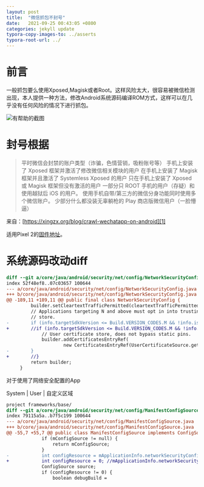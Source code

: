 ```yaml
---
layout: post
title:  "微信抓包不封号"
date:   2021-09-25 00:43:05 +0800
categories: jekyll update
typora-copy-images-to: ../asserts
typora-root-url: ../
---
```



# 前言

一般抓包要么使用Xposed,Magisk或者Root。这样风险太大，很容易被微信检测出现，本人提供一种方法，修改Android系统源码编译ROM方式，这样可以在几乎没有任何风险的情况下进行抓包。

![有帮助的截图](/assets/046b4dcdda1443cabf052189ca49db68.png)


# 封号根据
>平时微信会封禁的账户类型（诈骗，色情营销，吸粉账号等）
	手机上安装了 Xposed 框架并激活了修改微信相关模块的用户
	在手机上安装了 Magisk 框架并且激活了 Systemless Xposed 的用户
	只在手机上安装了 Xposed 或 Magisk 框架但没有激活的用户
	一部分只 ROOT 手机的用户（存疑）和使用越狱后 iOS 的用户。
	使用手机自带/第三方的微信分身功能同时使用多个微信账户。
	少部分什么都没装无辜躺枪的 Play 商店版微信用户（一脸懵逼）
	
来自：[https://xingzx.org/blog/crawl-wechatapp-on-android][1]

适用Pixel 2的[固件地址][2]。

# 系统源码改动diff
```diff
diff --git a/core/java/android/security/net/config/NetworkSecurityConfig.java b/core/java/android/security/net/config/NetworkSecurityConfig.java
index 52f48ef8..07c03657 100644
--- a/core/java/android/security/net/config/NetworkSecurityConfig.java
+++ b/core/java/android/security/net/config/NetworkSecurityConfig.java
@@ -189,11 +189,11 @@ public final class NetworkSecurityConfig {
         builder.setCleartextTrafficPermitted(cleartextTrafficPermitted);
         // Applications targeting N and above must opt in into trusting the user added certificate
         // store.
-        if (info.targetSdkVersion <= Build.VERSION_CODES.M && !info.isPrivilegedApp()) {
+        //if (info.targetSdkVersion <= Build.VERSION_CODES.M && !info.isPrivilegedApp()) {
             // User certificate store, does not bypass static pins.
             builder.addCertificatesEntryRef(
                     new CertificatesEntryRef(UserCertificateSource.getInstance(), false));
-        }
+        //}
         return builder;
     }
```


对于使用了网络安全配置的App

System | User | 自定义区域

```diff
project frameworks/base/
diff --git a/core/java/android/security/net/config/ManifestConfigSource.java b/core/java/android/security/net/config/ManifestConfigSource.java
index 79115a5a..b7f5c199 100644
--- a/core/java/android/security/net/config/ManifestConfigSource.java
+++ b/core/java/android/security/net/config/ManifestConfigSource.java
@@ -55,7 +55,7 @@ public class ManifestConfigSource implements ConfigSource {
             if (mConfigSource != null) {
                 return mConfigSource;
             }
-            int configResource = mApplicationInfo.networkSecurityConfigRes;
+            int configResource = 0; //mApplicationInfo.networkSecurityConfigRes;
             ConfigSource source;
             if (configResource != 0) {
                 boolean debugBuild =

```


[1]: https://xingzx.org/blog/crawl-wechatapp-on-android
[2]: https://drive.google.com/file/d/1yMRP1HNJKtoPyopXfCfZIGFV7Zm56_y_/view?usp=sharing

